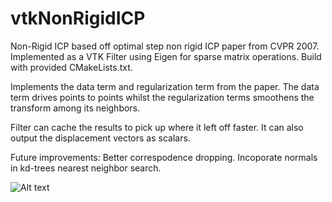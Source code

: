 # vtkNonRigidICP
Non-Rigid ICP based off optimal step non rigid ICP paper from CVPR 2007. Implemented as a VTK Filter using Eigen for sparse matrix operations. Build with provided CMakeLists.txt.

Implements the data term and regularization term from the paper. The data term drives points to points whilst the regularization terms smoothens the transform among its neighbors.

Filter can cache the results to pick up where it left off faster. It can also output the displacement vectors as scalars.

Future improvements: Better correspodence dropping. Incoporate normals in kd-trees nearest neighbor search.

![Alt text](https://andaharoo.files.wordpress.com/2019/09/screenshot.png)
